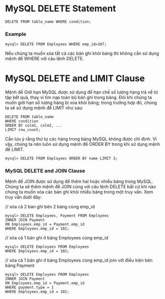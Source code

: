 # MySQL DELETE Statement

```angular2html
DELETE FROM table_name WHERE condition;  
```

### Example

```angular2html
mysql> DELETE FROM Employees WHERE emp_id=107;  
```

Nếu chúng ta muốn xóa tất cả các bản ghi khỏi bảng thì không cần sử dụng mệnh đề WHERE với câu lệnh DELETE. 


# MySQL DELETE and LIMIT Clause

Mệnh đề Giới hạn MySQL được sử dụng để hạn chế số lượng hàng trả về từ tập kết quả, thay vì tìm nạp toàn bộ bản ghi trong bảng. Đôi khi chúng ta muốn giới hạn số lượng hàng bị xóa khỏi bảng; trong trường hợp đó, chúng ta sẽ sử dụng mệnh đề LIMIT như sau:

```angular2html
DELETE FROM table_name  
WHERE condition   
ORDER BY colm1, colm2, ...  
LIMIT row_count;  
```

Cần lưu ý rằng thứ tự các hàng trong bảng MySQL không được chỉ định.
Vì vậy, chúng ta nên luôn sử dụng mệnh đề ORDER BY trong khi sử dụng mệnh đề LIMIT.

```angular2html
mysql> DELETE FROM Employees ORDER BY name LIMIT 3;  
```

### MySQL DELETE and JOIN Clause
Mệnh đề JOIN được sử dụng để thêm hai hoặc nhiều bảng trong MySQL. 
Chúng ta sẽ thêm mệnh đề JOIN cùng với câu lệnh DELETE bất cứ khi nào chúng 
ta muốn xóa các bản ghi khỏi nhiều bảng trong một truy vấn. Xem truy vấn dưới đây:


// xóa cả 2 bản ghi bên 2 bảng cùng emp_id
```angular2html
mysql> DELETE Employees, Payment FROM Employees   
INNER JOIN Payment      
ON Employees.emp_id = Payment.emp_id      
WHERE Employees.emp_id = 102;
```

// xóa cả 1 bản ghi ở bảng Employees cùng emp_id
```angular2html
mysql> DELETE Employees FROM Employees   
WHERE Employees.emp_id = 102;
```

// xóa cả 1 bản ghi ở bảng Employees cùng emp_id join với điều kiện bên bảng Payment
```angular2html
mysql> DELETE Employees FROM Employees   
INNER JOIN Payment      
ON Employees.emp_id = Payment.emp_id
WHERE payment.type = 1
WHERE Employees.emp_id = 102;
```
